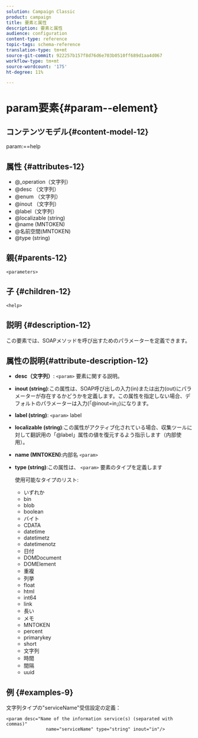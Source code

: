 ```yaml
---
solution: Campaign Classic
product: campaign
title: 要素と属性
description: 要素と属性
audience: configuration
content-type: reference
topic-tags: schema-reference
translation-type: tm+mt
source-git-commit: 922257b157f8d76d6e703b0510ff689d1aa4d067
workflow-type: tm+mt
source-wordcount: '175'
ht-degree: 11%

---
```



# param要素{#param--element}

## コンテンツモデル{#content-model-12}

param:==help

## 属性 {#attributes-12}

* @_operation（文字列）
* @desc （文字列）
* @enum （文字列）
* @inout （文字列）
* @label（文字列）
* @localizable (string)
* @name (MNTOKEN)
* @名前空間(MNTOKEN)
* @type (string)

## 親{#parents-12}

`<parameters>`

## 子 {#children-12}

`<help>`

## 説明 {#description-12}

この要素では、SOAPメソッドを呼び出すためのパラメーターを定義できます。

## 属性の説明{#attribute-description-12}

* **desc（文字列）**: `<param>` 要素に関する説明。
* **inout (string)**:この属性は、SOAP呼び出しの入力(in)または出力(out)にパラメーターが存在するかどうかを定義します。この属性を指定しない場合、デフォルトのパラメーターは入力(「@inout=in」)になります。
* **label (string)**: `<param>` label
* **localizable (string)**:この属性がアクティブ化されている場合、収集ツールに対して翻訳用の「@label」属性の値を復元するよう指示します（内部使用）。
* **name (MNTOKEN)**:内部名  `<param>`
* **type (string)**:この属性は、 `<param>` 要素のタイプを定義します

   使用可能なタイプのリスト:

   * いずれか
   * bin
   * blob
   * boolean
   * バイト
   * CDATA
   * datetime
   * datetimetz
   * datetimenotz
   * 日付
   * DOMDocument
   * DOMElement
   * 重複
   * 列挙
   * float
   * html
   * int64
   * link
   * 長い
   * メモ
   * MNTOKEN
   * percent
   * primarykey
   * short
   * 文字列
   * 時間
   * 間隔
   * uuid

## 例 {#examples-9}

文字列タイプの&quot;serviceName&quot;受信設定の定義：

```
<param desc="Name of the information service(s) (separated with commas)"
               name="serviceName" type="string" inout="in"/>
```
